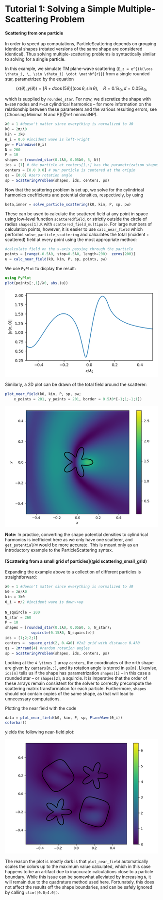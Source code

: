 # Tutorial 1: Solving a Simple Multiple-Scattering Problem
#### Scattering from one particle

In order to speed up computations, ParticleScattering depends on grouping
identical shapes (rotated versions of the same shape are considered identical).
Thus solving multiple-scattering problems is syntactically similar to solving
for a single particle.

In this example, we simulate TM plane-wave scattering (``E_z = e^{ik(\cos \theta_i, \, \sin \theta_i) \cdot \mathbf{r}}``)
from a single rounded star, parametrized by the equation

```math
(x(\theta), y(\theta)) = [R + d \cos(5\theta)](\cos \theta, \sin \theta), \quad
R = 0.1\lambda_0, d = 0.05\lambda_0,
```

which is supplied by `rounded_star`. For now, we discretize the shape with `N=260`
nodes and `P=10` cylindrical harmonics &ndash; for more information on the
relationship between these parameters and the various resulting errors, see
[Choosing Minimal N and P](@ref minimalNP).

```julia
λ0 = 1 #doesn't matter since everything is normalized to λ0
k0 = 2π/λ0
kin = 3k0
θ_i = 0.0 #incident wave is left->right
pw = PlaneWave(θ_i)
N = 260
P = 10
shapes = [rounded_star(0.1λ0, 0.05λ0, 5, N)]
ids = [1] # the particle at centers[1,:] has the parametrization shapes[ids[1]]
centers = [0.0 0.0] # our particle is centered at the origin
φs = [0.0] #zero rotation angle
sp = ScatteringProblem(shapes, ids, centers, φs)
```

Now that the scattering problem is set up, we solve for the cylindrical harmonics
coefficients and potential densities, respectively, by using

```julia
beta,inner = solve_particle_scattering(k0, kin, P, sp, pw)
```

These can be used to calculate the scattered field at any point in space using
low-level function `scatteredfield`, or strictly outside the circle of radius `shapes[1].R`
with `scattered_field_multipole`. For large numbers of calculation points, however, it is
easier to use `calc_near_field` which performs `solve_particle_scattering` and
calculates the total (incident + scattered) field at every point using the most
appropriate method:

```julia
#calculate field on the x-axis passing through the particle
points = [range(-0.5λ0, stop=0.5λ0, length=200)  zeros(200)]
u = calc_near_field(k0, kin, P, sp, points, pw)
```

We use `PyPlot` to display the result:
```julia
using PyPlot
plot(points[:,1]/λ0, abs.(u))
```

![simple_tutorial_plot1](./assets/simple_tutorial_plot1.png)

Similarly, a 2D plot can be drawn of the total field around the scatterer:
```julia
plot_near_field(k0, kin, P, sp, pw;
    x_points = 201, y_points = 201, border = 0.5λ0*[-1;1;-1;1])
```

![simple_tutorial_plot2](./assets/simple_tutorial_plot2.png)

**Note:**
In practice, converting the shape potential densities to cylindrical harmonics
is inefficient here as we only have one scatterer, and `get_potentialPW`
would be more accurate. This is meant only as an introductory example to the
ParticleScattering syntax.

#### [Scattering from a small grid of particles](@id scattering_small_grid)
Expanding the example above to a collection of different particles is straightforward:

```julia
λ0 = 1 #doesn't matter since everything is normalized to λ0
k0 = 2π/λ0
kin = 3k0
θ_i = π/2 #incident wave is down->up

N_squircle = 200
N_star = 260
P = 10
shapes = [rounded_star(0.1λ0, 0.05λ0, 5, N_star);
            squircle(0.15λ0, N_squircle)]
ids = [1;2;2;1]
centers =  square_grid(2, 0.4λ0) #2x2 grid with distance 0.4λ0
φs = 2π*rand(4) #random rotation angles
sp = ScatteringProblem(shapes, ids, centers, φs)
```

Looking at the ``4 \times 2`` array `centers`, the coordinates of the `m`-th
shape are given by `centers[m,:]`, and its rotation angle is stored in `φs[m]`.
Likewise, `ids[m]` tells us if the shape has parametrization `shapes[1]`
 &ndash; in this case a rounded star &ndash; or `shapes[2]`, a squircle. It is
 imperative that the order of these arrays remain consistent for the solver
to correctly precompute the scattering matrix transformation for each particle.
Furthermore, `shapes` should not contain copies of the same shape, as that will
lead to unnecessary computations.

Plotting the near field with the code
```julia
data = plot_near_field(k0, kin, P, sp, PlaneWave(θ_i))
colorbar()
```
yields the following near-field plot:

![simple_tutorial_plot3](./assets/simple_tutorial_plot3.png)

The reason the plot is mostly dark is that `plot_near_field` automatically scales
the colors up to the maximum value calculated, which in this case happens to be
an artifact due to inaccurate calculations close to a particle boundary. While this issue
can be somewhat alleviated by increasing `N`, it will remain due to the
quadrature method used here. Fortunately, this does not affect the results off
the shape boundaries, and can be safely ignored by calling `clim([0.0;4.0])`.
